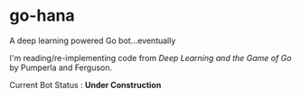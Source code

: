 # go-hana
A deep learning powered Go bot...eventually

I'm reading/re-implementing code from *Deep Learning and the Game of Go* by Pumperla and Ferguson.

Current Bot Status : **Under Construction**
